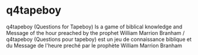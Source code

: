 # q4tapeboy
q4tapeboy (Questions for Tapeboy) Is a game of biblical knowledge and Message of the hour preached by the prophet William Marrion Branham / q4tapeboy (Questions pour tapeboy) est un jeu de connaissance biblique et du Message de l'heure preché par le prophète William Marrion Branham
